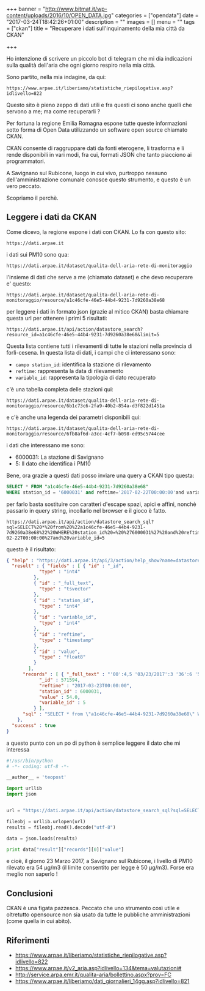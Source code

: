 +++
banner = "http://www.bitmat.it/wp-content/uploads/2016/10/OPEN_DATA.jpg"
categories = ["opendata"]
date = "2017-03-24T18:42:26+01:00"
description = ""
images = []
menu = ""
tags = ["ckan"]
title = "Recuperare i dati sull'inquinamento della mia città da CKAN"

+++

Ho intenzione di scrivere un piccolo bot di telegram che mi dia indicazioni sulla qualità dell'aria che ogni giorno respiro nella mia città.

Sono partito, nella mia indagine, da qui:

    https://www.arpae.it/liberiamo/statistiche_riepilogative.asp?idlivello=822

Questo sito è pieno zeppo di dati utili e fra questi ci sono anche quelli che servono a me; ma come recuperarli ?

Per fortuna la regione Emilia Romagna espone tutte queste informazioni sotto forma di Open Data utilizzando un software open source chiamato CKAN.

CKAN consente di raggruppare dati da fonti eterogene, li trasforma e li rende disponibili in vari modi, fra cui, formati JSON che tanto piacciono ai programmatori.

A Savignano sul Rubicone, luogo in cui vivo, purtroppo nessuno dell'amministrazione comunale conosce questo strumento, e questo è un vero peccato.

Scopriamo il perchè.

Leggere i dati da CKAN
----------------------

Come dicevo, la regione espone i dati con CKAN. Lo fa con questo sito:

    https://dati.arpae.it

i dati sui PM10 sono qua:

    https://dati.arpae.it/dataset/qualita-dell-aria-rete-di-monitoraggio

l'insieme di dati che serve a me (chiamato dataset) e che devo recuperare e' questo:

    https://dati.arpae.it/dataset/qualita-dell-aria-rete-di-monitoraggio/resource/a1c46cfe-46e5-44b4-9231-7d9260a38e68

per leggere i dati in formato json (grazie al mitico CKAN) basta chiamare questa url per ottenere i primi 5 risultati:

    https://dati.arpae.it/api/action/datastore_search?resource_id=a1c46cfe-46e5-44b4-9231-7d9260a38e68&limit=5

Questa lista contiene tutti i rilevamenti di tutte le stazioni nella provincia di forlì-cesena.
In questa lista di dati, i campi che ci interessano sono:

* ```campo station_id```: identifica la stazione di rilevamento
* ```reftime```: rappresenta la data di rilevamento
* ```variable_id```: rappresenta la tipologia di dato recuperato

c'è una tabella completa delle stazioni qui:

    https://dati.arpae.it/dataset/qualita-dell-aria-rete-di-monitoraggio/resource/6b1c73c6-2fa9-40b2-854a-d3f822d1451a

e c'è anche una legenda dei parametri disponibili qui:

    https://dati.arpae.it/dataset/qualita-dell-aria-rete-di-monitoraggio/resource/6fb8af6d-a3cc-4cf7-b098-ed95c5744cee

i dati che interessano me sono:

* 6000031: La stazione di Savignano
* 5: Il dato che identifica i PM10

Bene, ora grazie a questi dati posso inviare una query a CKAN tipo questa:

```sql
SELECT * FROM "a1c46cfe-46e5-44b4-9231-7d9260a38e68"
WHERE station_id = '6000031' and reftime='2017-02-22T00:00:00'and variable_id=5
```

per farlo basta sostituire con caratteri d'escape spazi, apici e affini, nonchè passarlo in query string, incollarlo nel browser e il gioco è fatto.

    https://dati.arpae.it/api/action/datastore_search_sql?sql=SELECT%20*%20from%20%22a1c46cfe-46e5-44b4-9231-7d9260a38e68%22%20WHERE%20station_id%20=%20%276000031%27%20and%20reftime=%272017-02-22T00:00:00%27and%20variable_id=5

questo è il risultato:

```json
{ "help" : "https://dati.arpae.it/api/3/action/help_show?name=datastore_search_sql",
  "result" : { "fields" : [ { "id" : "_id",
            "type" : "int4"
          },
          { "id" : "_full_text",
            "type" : "tsvector"
          },
          { "id" : "station_id",
            "type" : "int4"
          },
          { "id" : "variable_id",
            "type" : "int4"
          },
          { "id" : "reftime",
            "type" : "timestamp"
          },
          { "id" : "value",
            "type" : "float8"
          }
        ],
      "records" : [ { "_full_text" : "'00':4,5 '03/23/2017':3 '36':6 '5':1 '6000031':2",
            "_id" : 571594,
            "reftime" : "2017-03-23T00:00:00",
            "station_id" : 6000031,
            "value" : 54.0,
            "variable_id" : 5
          } ],
      "sql" : "SELECT * from \"a1c46cfe-46e5-44b4-9231-7d9260a38e68\" WHERE station_id = '6000031' and reftime='2017-02-22T00:00:00'and variable_id=5"
    },
  "success" : true
}
```

a questo punto con un po di python è semplice leggere il dato che mi interessa

```python
#!/usr/bin/python
# -*- coding: utf-8 -*-

__author__ = 'teopost'

import urllib
import json


url = "https://dati.arpae.it/api/action/datastore_search_sql?sql=SELECT * from %22a1c46cfe-46e5-44b4-9231-7d9260a38e68%22 WHERE station_id = %276000031%27 and reftime=%272017-02-22T00:00:00%27 and variable_id=5 order by value desc"

fileobj = urllib.urlopen(url)
results = fileobj.read().decode("utf-8")

data = json.loads(results)

print data["result"]["records"][0]["value"]

```
e cioè, il giorno 23 Marzo 2017, a Savignano sul Rubicone, i livello di PM10 rilevato era 54 µg/m3 (il limite consentito per legge è 50 µg/m3).
Forse era meglio non saperlo !

Conclusioni
-----------
CKAN è una figata pazzesca. Peccato che uno strumento così utile e oltretutto opensource non sia usato da tutte le pubbliche amministrazioni (come quella in cui abito).

Riferimenti
-----------
* https://www.arpae.it/liberiamo/statistiche_riepilogative.asp?idlivello=822
* https://www.arpae.it/v2_aria.asp?idlivello=134&tema=valutazioni#
* http://service.arpa.emr.it/qualita-aria/bollettino.aspx?prov=FC
* https://www.arpae.it/liberiamo/dati_giornalieri_14gg.asp?idlivello=821
